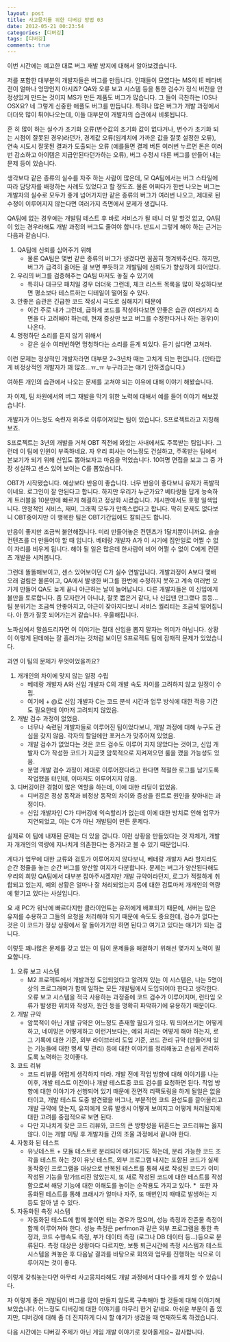 ```yaml
---
layout: post
title: 사고뭉치를 위한 디버깅 방법 03
date: 2012-05-21 00:23:54
categories: [디버깅]
tags: [디버깅]
comments: true
---
```


이번 시간에는 예고한 대로 버그 재발 방지에 대해서 알아보겠습니다.

저를 포함한 대부분의 개발자들은 버그를 만듭니다.
인재들이 모였다는 MS의 IE 베타버전이 얼마나 엉망인지 아시죠? QA와 오류 보고 시스템 등을 통한 검수가 정식 버전을 안정성있게 만드는 것이지 MS가 만든 제품도 버그가 많습니다.
그 들이 극찬하는 IOS나 OSX요? 네 그렇게 신중한 애플도 버그를 만듭니다.
특히나 많은 버그가 개발 과정에서 더더욱 많이 튀어나오는데, 이들 대부분이 개발자의 습관에서 비롯됩니다.

흔 히 많이 하는 실수가 초기화 오류(변수값의 초기화 값이 없다거나, 변수가 초기화 되는 시점이 잘못된 경우)라던가, 경계값 오류(임계치에 가까운 값을 잘못 설정한 오류), 연속 시도시 잘못된 결과가 도출되는 오류 (예를들면 결제 버튼 여러번 누르면 돈은 여러번 감소하고 아이템은 지급안된다던가하는 오류), 버그 수정시 다른 버그를 만들어 내는 문제 등이 있습니다.

생각보다 같은 종류의 실수를 자주 하는 사람이 많은데, 모 QA팀에서는 버그 스타일에 따라 담당자를 배정하는 사례도 있었다고 할 정도죠.
물론 어쩌다가 한번 나오는 버그는 개발자의 실수로 모두가 좋게 넘어가지만 같은 종류의 버그가 여러번 나오고, 제대로 된 수정이 이루어지지 않는다면 여러가지 측면에서 문제가 생깁니다.

QA팀에 없는 경우에는 개발팀 테스트 후 바로 서비스가 될 테니 더 말 할것 없고, QA팀이 있는 경우라해도 개발 과정의 버그도 줄여야 합니다.
반드시 그렇게 해야 하는 근거는 다음과 같습니다.

1. QA팀에 신뢰를 심어주기 위해
    * 물론 QA팀은 몇번 같은 종류의 버그가 생겼다면 꼼꼼히 챙겨봐주신다. 하지만, 버그가 급격히 줄어든 걸 보면 뿌듯하고 개발팀에 신뢰도가 향상하게 되어있다.
2. 우리의 버그를 검증해주는 QA팀 마저도 놓칠 수 있기에
    * 특히나 대규모 패치일 경우 더더욱 그런데, 체크 리스트 목록을 많이 작성하다보면 평소보다 테스트하는 디테일이 떨어질 수 있다.
3. 안좋은 습관은 긴급한 코드 작성시 극도로 심해지기 때문에
    * 이건 주로 내가 그런데, 급하게 코드를 작성하다보면 안좋은 습관 (여러가지 측면을 다 고려해야 하는데, 현재 증상만 보고 버그를 수정한다거나 하는 경우)이 나온다.
4. 멍청하단 소리를 듣지 않기 위해서
    * 같은 실수 여러번하면 멍청하다는 소리를 듣게 되있다. 듣기 싫다면 고쳐라.


이런 문제는 정상적인 개발자라면 대부분 2~3년차 때는 고치게 되는 편입니다. (안타깝게 비정상적인 개발자가 꽤 많죠...ㅠ_ㅠ 누구라고는 얘기 안하겠습니다.)

여하튼 개인의 습관에서 나오는 문제를 고쳐야 되는 이유에 대해 이야기 해봤습니다.

자 이제, 팀 차원에서의 버그 재발을 막기 위한 노력에 대해서 예를 들어 이야기 해보겠습니다.

<aside markdown="1">
개발자가 어느정도 숙련자 위주로 이루어져있는 팀이 있습니다. S프로젝트라고 지칭해보죠.

S프로젝트는 3년의 개발을 거쳐 OBT 직전에 와있는 사내에서도 주목받는 팀입니다. 그런데 이 팀에 인원이 부족하네요.
자 우리 회사는 어느정도 건실하고, 주목받는 팀에서 본보기가 되기 위해 신입도 뽑아보자고 마음을 먹었습니다.
10여명 면접을 보고 그 중 가장 성실하고 센스 있어 보이는 C를 뽑았습니다.

OBT가 시작됐습니다. 예상보다 반응이 좋습니다. 너무 반응이 좋다보니 유저가 폭발적이네요. 로그인이 잘 안된다고 합니다.
하지만 우리가 누군가요? 베타랑들 답게 능숙하게 트러블을 10분만에 빠르게 해결하고 정상화 시켰습니다.
게시판에서도 호평 일색입니다. 안정적인 서비스, 재미, 그래픽 모두가 만족스럽다고 합니다.
딱히 문제도 없다보니 OBT중이지만 이 행복한 팀은 OBT기간임에도 칼퇴근도 합니다.

반응이 좋지만 조금씩 불안해집니다. 미리 만들어놓은 컨텐츠가 1달치뿐이니까요. 슬슬 컨텐츠를 더 만들어야 할 때 입니다.
베테랑 개발자 A가 이 시기에 집안일로 어쩔 수 없이 자리를 비우게 됩니다.
해야 될 일은 많은데 한사람이 비어 어쩔 수 없이 C에게 컨텐츠 개발을 시켜봅니다.

그런데 똘똘해보이고, 센스 있어보이던 C가 실수 연발입니다.
개발과정이 A보다 몇배 오래 걸림은 물론이고, QA에서 발생한 버그를 한번에 수정하지 못하고 계속 여러번 오가게 만들어 QA도 늦게 끝나 야근하는 날이 늘어납니다.
다른 개발자들은 이 신입에게 불만을 토로합니다. 좀 모자란거 아니냐, 잘못 뽑은거 같다, 나 신입땐 안그랬다 등등...
팀 분위기는 조금씩 안좋아지고, 야근이 잦아지다보니 서비스 퀄리티는 조금씩 떨어집니다.
아 뭔가 잘못 되어가는거 같습니다. 우울해집니다.
</aside>

노파심에서 말씀드리자면 이 이야기는 절대 신입을 뽑지 말자는 의미가 아닙니다.
상황이 이렇게 된데에는 잘 흘러가는 것처럼 보이던 S프로젝트 팀에 잠재적 문제가 있었습니다.


과연 이 팀의 문제가 무엇이었을까요?

1. 개개인의 차이에 맞지 않는 일정 수립
    * 베테랑 개발자 A와 신입 개발자 C의 개발 속도 차이를 고려하지 않고 일정이 수립.
    * 여기에 + @로 신입 개발자 C는 코드 분석 시간과 업무 방식에 대한 적응 기간도 필요한데 이마저 고려되지 않았음.
2. 개발 검수 과정이 없었음.
    * 너무나 숙련된 개발자들로 이루어진 팀이었다보니, 개발 과정에 대해 누구도 관심을 갖지 않음. 각자의 할일에만 포커스가 맞추어져 있었음.
    * 개발 검수가 없었다는 것은 코드 검수도 이루어 지지 않았다는 것이고, 신입 개발자 C가 작성한 코드가 지금껏 암묵적으로 지켜져오던 룰을 깼을 가능성도 있음.
    * 분명 개발 검수 과정이 제대로 이루어졌다라고 한다면 적절한 로그를 남기도록 작업했을 터인데, 이마저도 이루어지지 않음.
3. 디버깅이란 경험이 많은 역할을 하는데, 이에 대한 리딩이 없었음.
    * 디버깅은 정상 동작과 비정상 동작의 차이와 증상을 힌트로 원인을 찾아내는 과정이다.
    * 신입 개발자인 C가 디버깅에 익숙할리가 없는데 이에 대한 방치로 인해 업무가 지연되었고, 이는 C가 아닌 개발팀이 만든 문제다.


실제로 이 팀에 내재된 문제는 더 있을 겁니다.
이런 상황을 만들었다는 것 자체가, 개발자 개개인의 역량에 지나치게 의존한다는 증거라고 볼 수 있기 때문입니다.

게다가 업무에 대한 교류와 검토가 이루어지지 않다보니, 베테랑 개발자 A라 할지라도 순간 정줄을 놓는 순간 버그를 양산할 여지가 다분합니다.
문제는 버그가 양산된다해도 우리의 희망 QA팀에서 대부분 잡아주시겠지만 개발 규약이라던지, 로그가 적절하게 취합되고 있는지, 예외 상황은 얼마나 잘 처리되었는지 등에 대한 검토마저 개개인의 역량에 맡기고 있다는 사실입니다.

요 새 PC가 워낙에 빠르다지만 클라이언트는 유저에게 배포되기 때문에, 서버는 많은 유저를 수용하고 그들의 요청을 처리해야 되기 때문에 속도도 중요한데, 검수가 없다는 것은 이 코드가 정상 상황에서 잘 돌아가기만 하면 된다고 여기고 있다는 얘기가 되는 겁니다.

이렇듯 꽤나많은 문제를 갖고 있는 이 팀이 문제들을 해결하기 위해선 몇가지 노력이 필요합니다.

1. 오류 보고 시스템
    * M2 프로젝트에서 개발과정 도입되었다고 알려져 있는 이 시스템은, 나는 5명이상의 프로그래머가 함께 일하는 모든 개발팀에서 도입되어야 한다고 생각한다. 오류 보고 시스템을 적극 사용하는 과정중에 코드 검수가 이루어지며, 런타임 오류가 발생한 위치와 작성자, 원인 등을 명확히 파악하기에 유용하기 때문이다.
2. 개발 규약
    * 암묵적이 아닌 개발 규약은 어느정도 존재할 필요가 있다. 뭐 띄어쓰기는 어떻게 하고, 네이밍은 어떻게하고 이런거보다는, 예외 처리는 어떻게 해야 하는지, 로그 기록에 대한 기준, 외부 라이브러리 도입 기준, 코드 관리 규약 (만들어져 있는 기능들에 대한 명세 및 관리) 등에 대한 이야기를 정리해놓고 손쉽게 관리하도록 노력하는 것이좋다.
3. 코드 리뷰
    * 코드 리뷰를 어렵게 생각하지 마라. 개발 전에 작업 방향에 대해 이야기를 나눈 이후, 개발 테스트 이전이나 개발 테스트중 코드 검수를 요청하면 된다. 작업 방향에 대한 이야기가 선행되어 있기 때문에 전면적 리팩토링을 하게 될일은 없을 터이고, 개발 테스트 도중 발견됐을 버그나, 부분적인 코드 완성도를 끌어올리고 개발 규약에 맞는지, 유저에게 오류 발생시 어떻게 보여지고 어떻게 처리될지에 대한 고려를 중점적으로 보면 된다.
    * 다만 지나치게 잦은 코드 리뷰와, 코드의 큰 방향성을 뒤흔드는 코드리뷰는 옳지 않다. 이는 개발 미팅 후 개발자들 간의 조율 과정에서 끝나야 한다.
4. 자동화 된 테스트
    * 유닛테스트 + 모듈 테스트로 분리되어 얘기되기도 하는데, 분리 가능한 코드 조각을 테스트 하는 것이 유닛 테스트, 외부 프로그램 내지는 포함된 코드가 실제 동작중인 프로그램을 대상으로 반복된 테스트를 통해 새로 작성된 코드가 이미 작성된 기능을 망가뜨리진 않았는지, 또 새로 작성된 코드에 대한 테스트를 작성함으로써 해당 기능에 대한 이해도를 높이는 순작용도 가지고 있다.
    *  또한 자동화된 테스트를 통해 크래시가 얼마나 자주, 또 매번인지 때때로 발생하는 지 등도 알아 낼 수 있다.
5. 자동화된 측정 시스템
    * 자동화된 테스트에 함께 붙이면 되는 경우가 많으며, 성능 측정과 잔존물 측정이 함께 이루어져야 한다.
    성능 측정은 perfmon과 같은 외부 프로그램을 통한 측정과, 코드 수행속도 측정, 부가 데이터 측정 (로그나 DB 데이터 등...)등으로 분류된다.
    측정 대상은 상황마다 다르지만, 보통 퇴근시간에 측정 시스템과 테스트 시스템을 켜놓은 후 다음날 결과를 바탕으로 회의와 업무를 진행하는 식으로 이루어지는 것이 좋다.

이렇게 갖춰놓는다면 아무리 사고뭉치라해도 개발 과정에서 대다수를 캐치 할 수 있습니다.

자 이렇게 좋은 개발팀이 버그를 많이 만들지 않도록 구축해야 할 것들에 대해 이야기해보았습니다.
어느정도 디버깅에 대한 이야기를 마무리 한거 같네요. 아쉬운 부분이 좀 있지만, 디버깅에 대해 좀 더 진지하게 다시 할 얘기가 생겼을 때 연재하도록 하겠습니다.

다음 시간에는 디버깅 주제가 아닌 게임 개발 이야기로 찾아올게요~ 감사합니다.